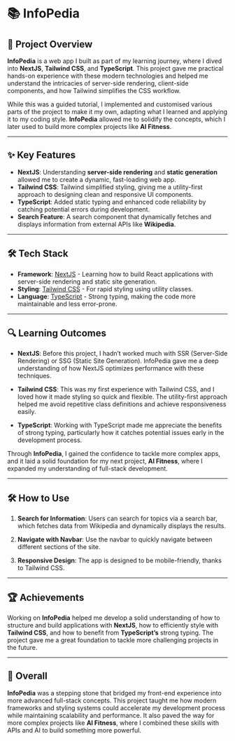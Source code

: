 # 📚 InfoPedia

## 🚀 Project Overview

**InfoPedia** is a web app I built as part of my learning journey, where I dived into **NextJS**, **Tailwind CSS**, and **TypeScript**. This project gave me practical hands-on experience with these modern technologies and helped me understand the intricacies of server-side rendering, client-side components, and how Tailwind simplifies the CSS workflow.

While this was a guided tutorial, I implemented and customised various parts of the project to make it my own, adapting what I learned and applying it to my coding style. **InfoPedia** allowed me to solidify the concepts, which I later used to build more complex projects like **AI Fitness**.

---

## ✨ Key Features

- **NextJS**: Understanding **server-side rendering** and **static generation** allowed me to create a dynamic, fast-loading web app.
- **Tailwind CSS**: Tailwind simplified styling, giving me a utility-first approach to designing clean and responsive UI components.
- **TypeScript**: Added static typing and enhanced code reliability by catching potential errors during development.
- **Search Feature**: A search component that dynamically fetches and displays information from external APIs like **Wikipedia**.

---

## 🛠️ Tech Stack

- **Framework**: [NextJS](https://nextjs.org/) - Learning how to build React applications with server-side rendering and static site generation.
- **Styling**: [Tailwind CSS](https://tailwindcss.com/) - For rapid styling using utility classes.
- **Language**: [TypeScript](https://www.typescriptlang.org/) - Strong typing, making the code more maintainable and less error-prone.

---

## 🔍 Learning Outcomes

- **NextJS**: Before this project, I hadn’t worked much with SSR (Server-Side Rendering) or SSG (Static Site Generation). InfoPedia gave me a deep understanding of how NextJS optimizes performance with these techniques.
  
- **Tailwind CSS**: This was my first experience with Tailwind CSS, and I loved how it made styling so quick and flexible. The utility-first approach helped me avoid repetitive class definitions and achieve responsiveness easily.
  
- **TypeScript**: Working with TypeScript made me appreciate the benefits of strong typing, particularly how it catches potential issues early in the development process.

Through **InfoPedia**, I gained the confidence to tackle more complex apps, and it laid a solid foundation for my next project, **AI Fitness**, where I expanded my understanding of full-stack development.

---

## 🛠️ How to Use

1. **Search for Information**: Users can search for topics via a search bar, which fetches data from Wikipedia and dynamically displays the results.
   
2. **Navigate with Navbar**: Use the navbar to quickly navigate between different sections of the site.

3. **Responsive Design**: The app is designed to be mobile-friendly, thanks to Tailwind CSS.

---

## 🏆 Achievements

Working on **InfoPedia** helped me develop a solid understanding of how to structure and build applications with **NextJS**, how to efficiently style with **Tailwind CSS**, and how to benefit from **TypeScript’s** strong typing. The project gave me a great foundation to tackle more challenging projects in the future.

---

## 🎯 Overall

**InfoPedia** was a stepping stone that bridged my front-end experience into more advanced full-stack concepts. This project taught me how modern frameworks and styling systems could accelerate my development process while maintaining scalability and performance. It also paved the way for more complex projects like **AI Fitness**, where I combined these skills with APIs and AI to build something more powerful.
